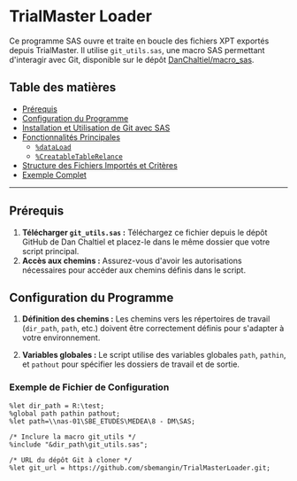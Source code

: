 # TrialMaster Loader

Ce programme SAS ouvre et traite en boucle des fichiers XPT exportés depuis TrialMaster. Il utilise `git_utils.sas`, une macro SAS permettant d'interagir avec Git, disponible sur le dépôt [DanChaltiel/macro_sas](https://github.com/DanChaltiel/macro_sas). 

## Table des matières
- [Prérequis](#prérequis)
- [Configuration du Programme](#configuration-du-programme)
- [Installation et Utilisation de Git avec SAS](#installation-et-utilisation-de-git-avec-sas)
- [Fonctionnalités Principales](#fonctionnalités-principales)
  - [`%dataLoad`](#fonction-dataload)
  - [`%CreatableTableRelance`](#fonction-creatablerelance)
- [Structure des Fichiers Importés et Critères](#structure-des-fichiers-importés-et-critères)
- [Exemple Complet](#exemple-complet)

---

## Prérequis

1. **Télécharger `git_utils.sas` :** Téléchargez ce fichier depuis le dépôt GitHub de Dan Chaltiel et placez-le dans le même dossier que votre script principal.
2. **Accès aux chemins :** Assurez-vous d'avoir les autorisations nécessaires pour accéder aux chemins définis dans le script.

## Configuration du Programme

1. **Définition des chemins :**
   Les chemins vers les répertoires de travail (`dir_path`, `path`, etc.) doivent être correctement définis pour s'adapter à votre environnement.

2. **Variables globales :**
   Le script utilise des variables globales `path`, `pathin`, et `pathout` pour spécifier les dossiers de travail et de sortie.

### Exemple de Fichier de Configuration

```sas
%let dir_path = R:\test;
%global path pathin pathout;
%let path=\\nas-01\SBE_ETUDES\MEDEA\8 - DM\SAS;

/* Inclure la macro git_utils */
%include "&dir_path\git_utils.sas";

/* URL du dépôt Git à cloner */
%let git_url = https://github.com/sbemangin/TrialMasterLoader.git;
